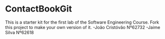 # ContactBookGit
This is a starter kit for the first lab of the Software Engineering Course.
Fork this project to make your own version of it.
-João Cristóvão Nº62732
-Jaime Silva Nº62618

